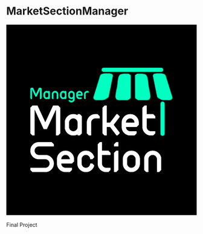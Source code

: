 # MarketSectionManager
![Image description](https://github.com/MarketSectionManager-LEI-ESTGOH/MarketSectionManager-AndroidAPP/blob/main/logo.jpg)



Final Project 
